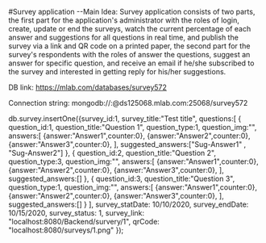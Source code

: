 #Survey application
--Main Idea: 
Survey application consists of two parts, the first part for the application's administrator with the roles of login, create, update or end the surveys, watch the current percentage of each answer and suggestions for all questions in real time, and publish the survey via a link and QR code on a printed paper, the second part for the survey's respondents with the roles of answer the questions, suggest an answer for specific question, and receive an email if he/she subscribed to the survey and interested in getting reply for his/her suggestions.

DB link: https://mlab.com/databases/survey572

Connection string: mongodb://<dbuser>:<dbpassword>@ds125068.mlab.com:25068/survey572

db.survey.insertOne({survey_id:1,
survey_title:"Test title",
questions:[
{
    question_id:1,
    question_title:"Question 1",
    question_type:1,
    question_img:"",
    answers:[
        {answer:"Answer1",counter:0},
        {answer:"Answer2",counter:0},
        {answer:"Answer3",counter:0},
    ],
    suggested_answers:["Sug-Answer1" , "Sug-Answer2"]
},
{
    question_id:2,
    question_title:"Question 2",
    question_type:3,
    question_img:"",
    answers:[
        {answer:"Answer1",counter:0},
        {answer:"Answer2",counter:0},
        {answer:"Answer3",counter:0},
    ],
    suggested_answers:[]
},
{
    question_id:3,
    question_title:"Question 3",
    question_type:1,
    question_img:"",
    answers:[
        {answer:"Answer1",counter:0},
        {answer:"Answer2",counter:0},
        {answer:"Answer3",counter:0},
    ],
    suggested_answers:[]
}
],
survey_statDate: 10/10/2020,
survey_endDate: 10/15/2020,
survey_status: 1,
survey_link: "localhost:8080/Backend/survery/1",
qrCode: "localhost:8080/surveys/1.png"
});

